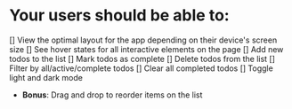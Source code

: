 # Your users should be able to:

[] View the optimal layout for the app depending on their device's screen size
[] See hover states for all interactive elements on the page
[] Add new todos to the list
[] Mark todos as complete
[] Delete todos from the list
[] Filter by all/active/complete todos
[] Clear all completed todos
[] Toggle light and dark mode
- **Bonus**: Drag and drop to reorder items on the list